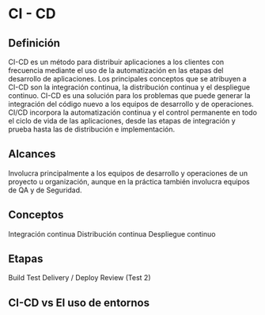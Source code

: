 
CI - CD
=======

Definición
-------------

CI-CD es un método para distribuir aplicaciones a los clientes con frecuencia mediante el uso de la automatización en las etapas del desarrollo de aplicaciones. 
Los principales conceptos que se atribuyen a CI-CD son la integración continua, la distribución continua y el despliegue continuo.
CI-CD es una solución para los problemas que puede generar la integración del código nuevo a los equipos de desarrollo y de operaciones.
CI/CD incorpora la automatización continua y el control permanente en todo el ciclo de vida de las aplicaciones, desde las etapas de integración y prueba hasta las de distribución e implementación.

Alcances
-----------

Involucra principalmente a los equipos de desarrollo y operaciones de un proyecto u organización, aunque en la práctica también involucra equipos de QA y de Seguridad.

Conceptos
-----------
Integración continua
Distribución continua
Despliegue continuo

Etapas
---------
Build
Test
Delivery / Deploy
Review (Test 2)

CI-CD vs El uso de entornos
-----------------------------
